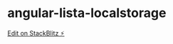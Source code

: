 # angular-lista-localstorage

[Edit on StackBlitz ⚡️](https://stackblitz.com/edit/angular-lista-localstorage)